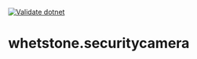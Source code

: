 [![Validate dotnet](https://github.com/johniwasz/whetstone.securitycamera/actions/workflows/build-seccamera.yml/badge.svg)](https://github.com/johniwasz/whetstone.securitycamera/actions/workflows/build-seccamera.yml)

# whetstone.securitycamera

